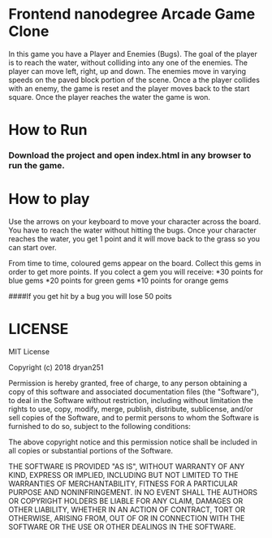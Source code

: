# **Frontend nanodegree Arcade Game Clone**

In this game you have a Player and Enemies (Bugs). The goal of the player is to reach the water, without colliding into any one of the enemies. The player can move left, right, up and down. The enemies move in varying speeds on the paved block portion of the scene. Once a the player collides with an enemy, the game is reset and the player moves back to the start square. Once the player reaches the water the game is won.

# How to Run
### Download the project and open index.html in any browser to run the game.

# How to play

Use the arrows on your keyboard  to move your character across the board.
You have to reach the water without hitting the bugs. Once your character reaches the water, you get 1 point and it will move back to the grass so you can start over.

From time to time, coloured gems appear on the board. Collect this gems in order to get more points.
If you colect a gem you will receive:
    *30 points for blue gems
    *20 points for green gems
    *10 points for orange gems

####If you get hit by a bug you will lose 50 poits

# **LICENSE**
MIT License

Copyright (c) 2018 dryan251

Permission is hereby granted, free of charge, to any person obtaining a copy
of this software and associated documentation files (the "Software"), to deal
in the Software without restriction, including without limitation the rights
to use, copy, modify, merge, publish, distribute, sublicense, and/or sell
copies of the Software, and to permit persons to whom the Software is
furnished to do so, subject to the following conditions:

The above copyright notice and this permission notice shall be included in all
copies or substantial portions of the Software.

THE SOFTWARE IS PROVIDED "AS IS", WITHOUT WARRANTY OF ANY KIND, EXPRESS OR
IMPLIED, INCLUDING BUT NOT LIMITED TO THE WARRANTIES OF MERCHANTABILITY,
FITNESS FOR A PARTICULAR PURPOSE AND NONINFRINGEMENT. IN NO EVENT SHALL THE
AUTHORS OR COPYRIGHT HOLDERS BE LIABLE FOR ANY CLAIM, DAMAGES OR OTHER
LIABILITY, WHETHER IN AN ACTION OF CONTRACT, TORT OR OTHERWISE, ARISING FROM,
OUT OF OR IN CONNECTION WITH THE SOFTWARE OR THE USE OR OTHER DEALINGS IN THE
SOFTWARE.
